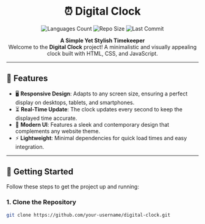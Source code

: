 <h1 align="center">⏰ Digital Clock</h1>
<p align="center">
  <img src="https://img.shields.io/github/languages/count/your-username/digital-clock?style=for-the-badge" alt="Languages Count">
  <img src="https://img.shields.io/github/repo-size/your-username/digital-clock?color=green&style=for-the-badge" alt="Repo Size">
  <img src="https://img.shields.io/github/last-commit/your-username/digital-clock?color=blue&style=for-the-badge" alt="Last Commit">
</p>

<p align="center">
  <strong>A Simple Yet Stylish Timekeeper</strong><br>
  Welcome to the <strong>Digital Clock</strong> project! A minimalistic and visually appealing clock built with HTML, CSS, and JavaScript.
</p>

---

## 🌟 Features

- 🖥️ **Responsive Design**: Adapts to any screen size, ensuring a perfect display on desktops, tablets, and smartphones.
- ⏳ **Real-Time Update**: The clock updates every second to keep the displayed time accurate.
- 🎨 **Modern UI**: Features a sleek and contemporary design that complements any website theme.
- ⚡ **Lightweight**: Minimal dependencies for quick load times and easy integration.

---

## 🚀 Getting Started

Follow these steps to get the project up and running:

### 1. Clone the Repository
```bash
git clone https://github.com/your-username/digital-clock.git
